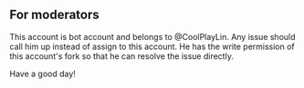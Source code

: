 ## For moderators
This account is bot account and belongs to @CoolPlayLin. Any issue should call him up instead of assign to this account. He has the write permission of this account's fork so that he can resolve the issue directly.

Have a good day!